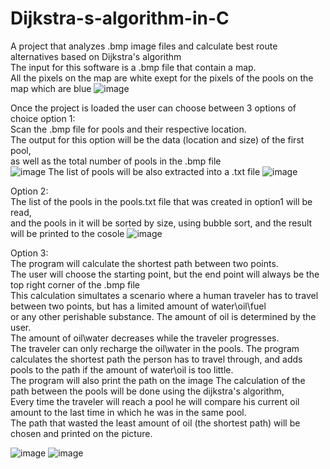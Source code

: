 # Dijkstra-s-algorithm-in-C  
A project that analyzes .bmp image files and calculate best route alternatives based on Dijkstra's algorithm  
The input for this software is a .bmp file that contain a map.  
All the pixels on the map are white exept for the pixels of the pools on the map which are blue
![image](https://user-images.githubusercontent.com/89970476/226582148-b9ab1b0c-f366-4638-802e-de970f54618d.png)


Once the project is loaded the user can choose between 3 options of choice
option 1:  
Scan the .bmp file for pools and their respective location.  
The output for this option will be the data (location and size) of the first pool,  
as well as the total number of pools in the .bmp file  
![image](https://user-images.githubusercontent.com/89970476/226576353-5a3cd6c0-329d-4ef6-844d-2458ee8cc889.png)
The list of pools will be also extracted into a .txt file
![image](https://user-images.githubusercontent.com/89970476/226576692-64d5cc13-e2fb-4be1-9ece-9fd6edff1c30.png)



Option 2:  
The list of the pools in the pools.txt file that was created in option1 will be read,  
and the pools in it will be sorted by size, using bubble sort, and the result will be printed to the cosole
![image](https://user-images.githubusercontent.com/89970476/226577008-f3c6c8c2-1970-4a85-87fd-5ac57733055f.png)

Option 3:  
The program will calculate the shortest path between two points.  
The user will choose the starting point, but the end point will always be the top right corner of the .bmp file  
This calculation simultates a scenario where a human traveler has to travel between two points, but has a limited amount of water\oil\fuel  
or any other perishable substance.
The amount of oil is determined by the user.  
The amount of oil\water decreases while the traveler progresses.  
The traveler can only recharge the oil\water in the pools.
The program calculates the shortest path the person has to travel through, and adds pools to the path if the amount of water\oil is too little.  
The program will also print the path on the image
The calculation of the path between the pools will be done using the dijkstra's algorithm,  
Every time the traveler will reach a pool he will compare his current oil amount to the last time in which he was in the same pool.  
The path that wasted the least amount of oil (the shortest path) will be chosen and printed on the picture.  

![image](https://user-images.githubusercontent.com/89970476/226580381-7ddcea63-dab9-440f-8366-42dbfebb25ad.png)
![image](https://user-images.githubusercontent.com/89970476/226580524-b1777785-de08-497c-82e5-302d1c8af2f7.png)
